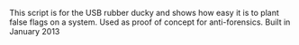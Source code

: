 This script is for the USB rubber ducky and shows how easy it is to plant false flags on a system.  Used as proof of concept for anti-forensics.  Built in January 2013